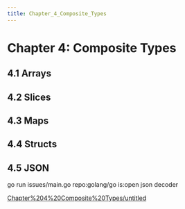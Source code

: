 ```yaml
---
title: Chapter_4_Composite_Types
---
```


# Chapter 4: Composite Types

## 4.1 Arrays

## 4.2 Slices

## 4.3 Maps

## 4.4 Structs

## 4.5 JSON

go run issues/main.go repo:golang/go is:open json decoder

[Chapter%204%20Composite%20Types/untitled](Chapter%204%20Composite%20Types/untitled)
